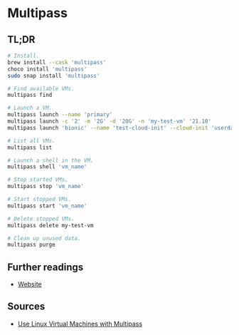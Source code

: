 # Multipass

## TL;DR

```sh
# Install.
brew install --cask 'multipass'
choco install 'multipass'
sudo snap install 'multipass'

# Find available VMs.
multipass find

# Launch a VM.
multipass launch --name 'primary'
multipass launch -c '2' -m '2G' -d '20G' -n 'my-test-vm' '21.10'
multipass launch 'bionic' --name 'test-cloud-init' --cloud-init 'userdata.yaml'

# List all VMs.
multipass list

# Launch a shell in the VM.
multipass shell 'vm_name'

# Stop started VMs.
multipass stop 'vm_name'

# Start stopped VMs.
multipass start 'vm_name'

# Delete stopped VMs.
multipass delete my-test-vm

# Clean up unused data.
multipass purge
```

## Further readings

- [Website]

## Sources

- [Use Linux Virtual Machines with Multipass]

<!-- project's references -->
[website]: https://multipass.run/

<!-- external references -->
[use linux virtual machines with multipass]: https://medium.com/codex/use-linux-virtual-machines-with-multipass-4e2b620cc6
